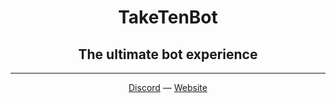 <div align="center">

# TakeTenBot

## The ultimate bot experience

---

<a href="https://discord.gg/VbHZHJc">Discord</a> &mdash; <a href="https://taketenbot.app">Website</a>

</div>
